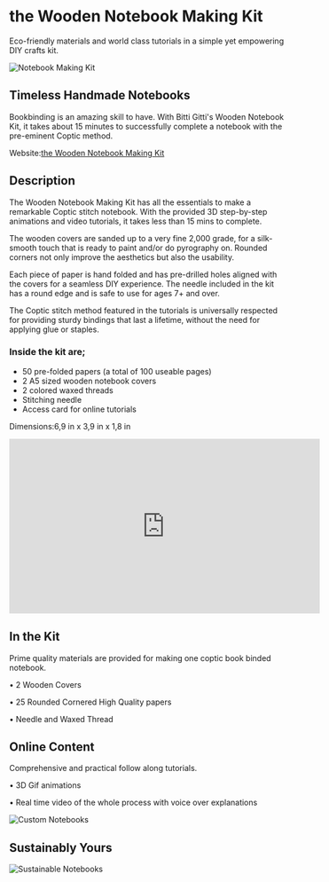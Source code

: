 # the Wooden Notebook Making Kit

Eco-friendly materials and world class tutorials in a simple yet empowering DIY crafts kit.

![Notebook Making Kit](https://uploads-ssl.webflow.com/577fb500e970a606264913c7/60618a9fdb9ddc06729644d0_Notebook-1.jpg)

## Timeless Handmade Notebooks

Bookbinding is an amazing skill to have. With Bitti Gitti's Wooden Notebook Kit, it takes about 15 minutes to successfully complete a notebook with the pre-eminent Coptic method.

Website:[the Wooden Notebook Making Kit](https://www.bitti-gitti.com/wholesale/the-wooden-notebook-kit)

## Description

<CopyInfoBox>
The Wooden Notebook Making Kit has all the essentials to make a remarkable Coptic stitch notebook. With the provided 3D step-by-step animations and video tutorials, it takes less than 15 mins to complete.

The wooden covers are sanded up to a very fine 2,000 grade, for a silk-smooth touch that is ready to paint and/or do pyrography on. Rounded corners not only improve the aesthetics but also the usability.

Each piece of paper is hand folded and has pre-drilled holes aligned with the covers for a seamless DIY experience. The needle included in the kit has a round edge and is safe to use for ages 7+ and over.

The Coptic stitch method featured in the tutorials is universally respected for providing sturdy bindings that last a lifetime, without the need for applying glue or staples.

### Inside the kit are;

* 50 pre-folded papers (a total of 100 useable pages)
* 2 A5 sized wooden notebook covers
* 2 colored waxed threads
* Stitching needle
* Access card for online tutorials
</CopyInfoBox>

Dimensions:6,9 in x 3,9 in x 1,8 in

<iframe width="560" height="315" src="https://www.youtube-nocookie.com/embed/xXjgxOP-egg?controls=0" title="YouTube video player" frameborder="0" allow="accelerometer; autoplay; clipboard-write; encrypted-media; gyroscope; picture-in-picture; web-share" allowfullscreen></iframe>

## In the Kit

Prime quality materials are provided for making one coptic book binded notebook.

• 2 Wooden Covers

• 25 Rounded Cornered High Quality papers

• Needle and Waxed Thread

## Online Content

Comprehensive and practical follow along tutorials.

• 3D Gif animations

• Real time video of the whole process with voice over explanations

![Custom Notebooks](https://uploads-ssl.webflow.com/577fb500e970a606264913c7/5e9b742a05bf3aebe0148fbb_Custom-cover.jpg)

## Sustainably Yours

![Sustainable Notebooks](https://uploads-ssl.webflow.com/577fb500e970a606264913c7/5e9b7d4738205aff48d0ab2c_Custom-art.jpg)